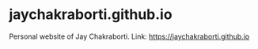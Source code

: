 # jaychakraborti.github.io
Personal website of Jay Chakraborti. Link: https://jaychakraborti.github.io
